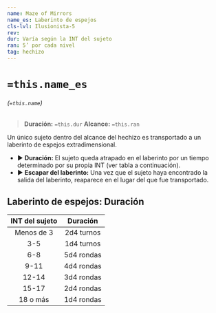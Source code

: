 ```yaml
---
name: Maze of Mirrors
name_es: Laberinto de espejos
cls-lvl: Ilusionista-5
rev: 
dur: Varía según la INT del sujeto
ran: 5’ por cada nivel
tag: hechizo
---
```

# `=this.name_es`
###### (`=this.name`)

>**Duración:** `=this.dur`
>**Alcance:** `=this.ran`

Un único sujeto dentro del alcance del hechizo es transportado a un laberinto de espejos extradimensional. 
- ▶ **Duración:** El sujeto queda atrapado en el laberinto por un tiempo determinado por su propia INT (ver tabla a continuación). 
- ▶ **Escapar del laberinto:** Una vez que el sujeto haya encontrado la salida del laberinto, reaparece en el lugar del que fue transportado.

## Laberinto de espejos: Duración

| INT del sujeto |  Duración  |
|:--------------:|:----------:|
|   Menos de 3   | 2d4 turnos |
|       3-5      | 1d4 turnos |
|       6-8      | 5d4 rondas |
|      9-11      | 4d4 rondas |
|      12-14     | 3d4 rondas |
|      15-17     | 2d4 rondas |
|    18 o más    | 1d4 rondas |